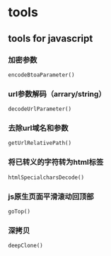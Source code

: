 # tools

tools for javascript
--------------------

### 加密参数
```
encodeBtoaParameter()
```

### url参数解码（arrary/string）
```
decodeUrlParameter()
```

### 去除url域名和参数
```
getUrlRelativePath()
```

### 将已转义的字符转为html标签
```
htmlSpecialcharsDecode()
```

### js原生页面平滑滚动回顶部
```
goTop()
```

### 深拷贝
```
deepClone()
```